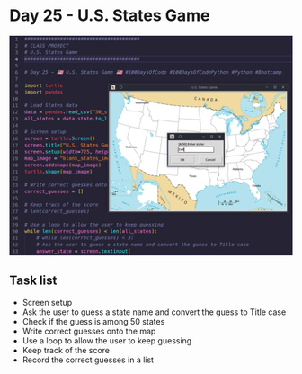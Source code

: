 # Day 25 - U.S. States Game

![Screen](screenshot.png)

## Task list

- Screen setup
- Ask the user to guess a state name and convert the guess to Title case
- Check if the guess is among 50 states
- Write correct guesses onto the map
- Use a loop to allow the user to keep guessing
- Keep track of the score
- Record the correct guesses in a list
